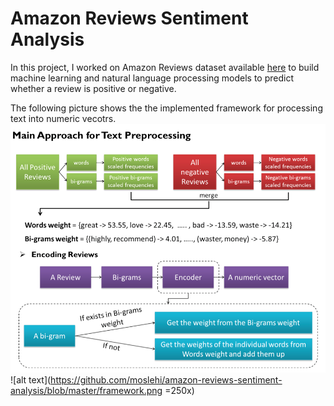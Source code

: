 # Amazon Reviews Sentiment Analysis
In this project, I worked on Amazon Reviews dataset available [here](https://www.kaggle.com/bittlingmayer/amazonreviews) to build machine learning and natural language processing models to predict whether a review is positive or negative. 

The following picture shows the the implemented framework for processing text into numeric vecotrs. 
<img src="https://github.com/moslehi/amazon-reviews-sentiment-analysis/blob/master/framework.png" width="800"/>
![alt text](https://github.com/moslehi/amazon-reviews-sentiment-analysis/blob/master/framework.png
 =250x)


